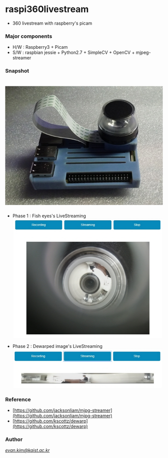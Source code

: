 # raspi360livestream #
- 360 livestream with raspberry's picam

### Major components ###
- H/W : Raspberry3 + Picam
- S/W : raspbian jessie + Python2.7 + SimpleCV + OpenCV + mjpeg-streamer 

### Snapshot ###
![Body](snapshot_1.jpg)
======
- Phase 1 : Fish eyes's LiveStreaming
![LiveStreaming with fish eyes image](snapshot_2.jpg)

- Phase 2 : Dewarped image's LiveStreaming
![Livestreaming with dewarped image](snapshot_3.jpg)

### Reference ###
- [https://github.com/jacksonliam/mjpg-streamer](https://github.com/jacksonliam/mjpg-streamer)
- [https://github.com/kscottz/dewarp](https://github.com/kscottz/dewarp)

### Author ###
*evan.kim@kaist.ac.kr*
